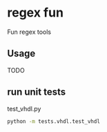 # regex fun

Fun regex tools

## Usage

TODO

## run unit tests

test_vhdl.py

```cmd
python -m tests.vhdl.test_vhdl
```
